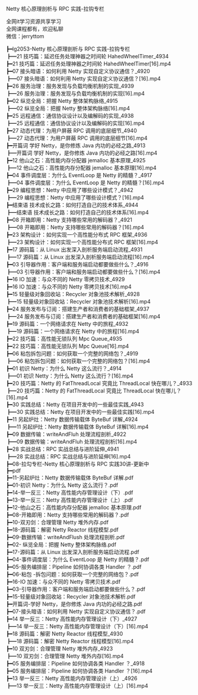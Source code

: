 Netty 核心原理剖析与 RPC 实践-拉钩专栏

全网it学习资源共享学习<br>全网课程都有，欢迎私聊<br>微信：jerryttom<br>

┣━lg2053-Netty 核心原理剖析与 RPC 实践-拉钩专栏<br> ┣━21 技巧篇：延迟任务处理神器之时间轮 HahedWheelTimer_4934<br> ┣━21 技巧篇：延迟任务处理神器之时间轮 HahedWheelTimer[16].mp4<br> ┣━07 接头暗语：如何利用 Netty 实现自定义协议通信？_4920<br> ┣━07 接头暗语：如何利用 Netty 实现自定义协议通信？[16].mp4<br> ┣━26 服务治理：服务发现与负载均衡机制的实现_4939<br> ┣━26 服务治理：服务发现与负载均衡机制的实现[16].mp4<br> ┣━02 纵览全局：把握 Netty 整体架构脉络_4915<br> ┣━02 纵览全局：把握 Netty 整体架构脉络[16].mp4<br> ┣━25 远程通信：通信协议设计以及编解码的实现_4938<br> ┣━25 远程通信：通信协议设计以及编解码的实现[16].mp4<br> ┣━27 动态代理：为用户屏蔽 RPC 调用的底层细节_4940<br> ┣━27 动态代理：为用户屏蔽 RPC 调用的底层细节[16].mp4<br> ┣━开篇词 学好 Netty，是你修炼 Java 内功的必经之路_4913<br> ┣━开篇词 学好 Netty，是你修炼 Java 内功的必经之路[16].mp4<br> ┣━12 他山之石：高性能内存分配器 jemalloc 基本原理_4925<br> ┣━12 他山之石：高性能内存分配器 jemalloc 基本原理[16].mp4<br> ┣━04 事件调度层：为什么 EventLoop 是 Netty 的精髓？_4917<br> ┣━04 事件调度层：为什么 EventLoop 是 Netty 的精髓？[16].mp4<br> ┣━29 编程思想：Netty 中应用了哪些设计模式？_4942<br> ┣━29 编程思想：Netty 中应用了哪些设计模式？[16].mp4<br> ┣━结束语 技术成长之路：如何打造自己的技术体系_4944<br> ┣━结束语 技术成长之路：如何打造自己的技术体系[16].mp4<br> ┣━08 开箱即用：Netty 支持哪些常用的解码器？_4921<br> ┣━08 开箱即用：Netty 支持哪些常用的解码器？[16].mp4<br> ┣━23 架构设计：如何实现一个高性能分布式 RPC 框架_4936<br> ┣━23 架构设计：如何实现一个高性能分布式 RPC 框架[16].mp4<br> ┣━17 源码篇：从 Linux 出发深入剖析服务端启动流程_4931<br> ┣━17 源码篇：从 Linux 出发深入剖析服务端启动流程[16].mp4<br> ┣━03 引导器作用：客户端和服务端启动都要做些什么？_4916<br> ┣━03 引导器作用：客户端和服务端启动都要做些什么？[16].mp4<br> ┣━16 IO 加速：与众不同的 Netty 零拷贝技术_4929<br> ┣━16 IO 加速：与众不同的 Netty 零拷贝技术[16].mp4<br> ┣━15 轻量级对象回收站：Recycler 对象池技术解析_4928<br> ┣━15 轻量级对象回收站：Recycler 对象池技术解析[16].mp4<br> ┣━24 服务发布与订阅：搭建生产者和消费者的基础框架_4937<br> ┣━24 服务发布与订阅：搭建生产者和消费者的基础框架[16].mp4<br> ┣━19 源码篇：一个网络请求在 Netty 中的旅程_4932<br> ┣━19 源码篇：一个网络请求在 Netty 中的旅程[16].mp4<br> ┣━22 技巧篇：高性能无锁队列 Mpc Queue_4935<br> ┣━22 技巧篇：高性能无锁队列 Mpc Queue[16].mp4<br> ┣━06 粘包拆包问题：如何获取一个完整的网络包？_4919<br> ┣━06 粘包拆包问题：如何获取一个完整的网络包？[16].mp4<br> ┣━01 初识 Netty：为什么 Netty 这么流行？_4914<br> ┣━01 初识 Netty：为什么 Netty 这么流行？[16].mp4<br> ┣━20 技巧篇：Netty 的 FatThreadLocal 究竟比 ThreadLocal 快在哪儿？_4933<br> ┣━20 技巧篇：Netty 的 FatThreadLocal 究竟比 ThreadLocal 快在哪儿？[16].mp4<br> ┣━30 实践总结：Netty 在项目开发中的一些最佳实践_4943<br> ┣━30 实践总结：Netty 在项目开发中的一些最佳实践[16].mp4<br> ┣━11 另起炉灶：Netty 数据传输载体 ByteBuf 详解_4924<br> ┣━11 另起炉灶：Netty 数据传输载体 ByteBuf 详解[16].mp4<br> ┣━09 数据传输：writeAndFluh 处理流程剖析_4922<br> ┣━09 数据传输：writeAndFluh 处理流程剖析[16].mp4<br> ┣━28 实战总结：RPC 实战总结与进阶延伸_4941<br> ┣━28 实战总结：RPC 实战总结与进阶延伸[16].mp4<br> ┣━08-拉勾专栏-Netty 核心原理剖析与 RPC 实践30讲-更新中<br> ┣━pdf<br> ┣━11-另起炉灶：Netty 数据传输载体 ByteBuf 详解.pdf<br> ┣━01-初识 Netty：为什么 Netty 这么流行？.pdf<br> ┣━14-举一反三：Netty 高性能内存管理设计（下）.pdf<br> ┣━13-举一反三：Netty 高性能内存管理设计（上）.pdf<br> ┣━12-他山之石：高性能内存分配器 jemalloc 基本原理.pdf<br> ┣━08-开箱即用：Netty 支持哪些常用的解码器？.pdf<br> ┣━10-双刃剑：合理管理 Netty 堆外内存.pdf<br> ┣━18-源码篇：解密 Netty Reactor 线程模型.pdf<br> ┣━09-数据传输：writeAndFlush 处理流程剖析.pdf<br> ┣━02- 纵览全局：把握 Netty 整体架构脉络.pdf<br> ┣━17-源码篇：从 Linux 出发深入剖析服务端启动流程.pdf<br> ┣━04-事件调度层：为什么 EventLoop 是 Netty 的精髓？.pdf<br> ┣━05-服务编排层：Pipeline 如何协调各类 Handler ？.pdf<br> ┣━06-粘包 -拆包问题：如何获取一个完整的网络包？.pdf<br> ┣━16-IO 加速：与众不同的 Netty 零拷贝技术.pdf<br> ┣━03-引导器作用：客户端和服务端启动都要做些什么？.pdf<br> ┣━15-轻量级对象回收站：Recycler 对象池技术解析.pdf<br> ┣━开篇词-学好 Netty，是你修炼 Java 内功的必经之路.pdf<br> ┣━07-接头暗语：如何利用 Netty 实现自定义协议通信？.pdf<br> ┣━14 举一反三：Netty 高性能内存管理设计（下）_4927<br> ┣━14 举一反三：Netty 高性能内存管理设计（下）[16].mp4<br> ┣━18 源码篇：解密 Netty Reactor 线程模型_4930<br> ┣━18 源码篇：解密 Netty Reactor 线程模型[16].mp4<br> ┣━10 双刃剑：合理管理 Netty 堆外内存_4923<br> ┣━10 双刃剑：合理管理 Netty 堆外内存[16].mp4<br> ┣━05 服务编排层：Pipeline 如何协调各类 Handler ？_4918<br> ┣━05 服务编排层：Pipeline 如何协调各类 Handler ？[16].mp4<br> ┣━13 举一反三：Netty 高性能内存管理设计（上）_4926<br> ┣━13 举一反三：Netty 高性能内存管理设计（上）[16].mp4